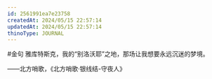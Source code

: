 ```yaml
---
id: 2561991ea7e23758
createdAt: 2024/05/15 22:57:14
updatedAt: 2024/05/15 22:57:14
thinoType: JOURNAL
---
```

#金句 雅库特斯克，我的“别洛沃耶”之地，那场让我想要永远沉迷的梦境。

——北方哨歌，《北方哨歌·银线结-守夜人》